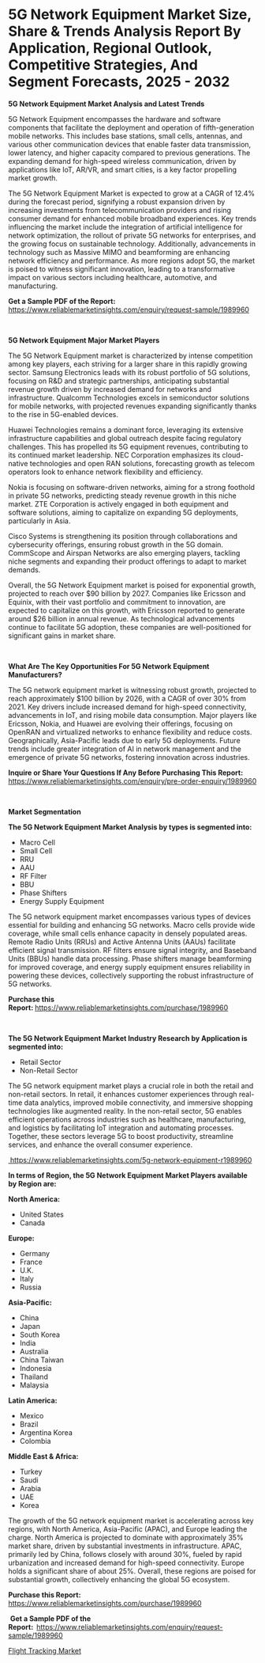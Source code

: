 <p><h1>5G Network Equipment Market Size, Share & Trends Analysis Report By Application, Regional Outlook, Competitive Strategies, And Segment Forecasts, 2025 - 2032</h1></p><p><strong>5G Network Equipment Market Analysis and Latest Trends</strong></p>
<p><p>5G Network Equipment encompasses the hardware and software components that facilitate the deployment and operation of fifth-generation mobile networks. This includes base stations, small cells, antennas, and various other communication devices that enable faster data transmission, lower latency, and higher capacity compared to previous generations. The expanding demand for high-speed wireless communication, driven by applications like IoT, AR/VR, and smart cities, is a key factor propelling market growth.</p><p>The 5G Network Equipment Market is expected to grow at a CAGR of 12.4% during the forecast period, signifying a robust expansion driven by increasing investments from telecommunication providers and rising consumer demand for enhanced mobile broadband experiences. Key trends influencing the market include the integration of artificial intelligence for network optimization, the rollout of private 5G networks for enterprises, and the growing focus on sustainable technology. Additionally, advancements in technology such as Massive MIMO and beamforming are enhancing network efficiency and performance. As more regions adopt 5G, the market is poised to witness significant innovation, leading to a transformative impact on various sectors including healthcare, automotive, and manufacturing.</p></p>
<p><strong>Get a Sample PDF of the Report:&nbsp;</strong> <a href="https://www.reliablemarketinsights.com/enquiry/request-sample/1989960?utm_campaign=2117&utm_medium=2&utm_source=Github&utm_content=ia&utm_term=08042025&utm_id=5g-network-equipment">https://www.reliablemarketinsights.com/enquiry/request-sample/1989960</a></p>
<p>&nbsp;</p>
<p><strong>5G Network Equipment Major Market Players</strong></p>
<p><p>The 5G Network Equipment market is characterized by intense competition among key players, each striving for a larger share in this rapidly growing sector. Samsung Electronics leads with its robust portfolio of 5G solutions, focusing on R&D and strategic partnerships, anticipating substantial revenue growth driven by increased demand for networks and infrastructure. Qualcomm Technologies excels in semiconductor solutions for mobile networks, with projected revenues expanding significantly thanks to the rise in 5G-enabled devices.</p><p>Huawei Technologies remains a dominant force, leveraging its extensive infrastructure capabilities and global outreach despite facing regulatory challenges. This has propelled its 5G equipment revenues, contributing to its continued market leadership. NEC Corporation emphasizes its cloud-native technologies and open RAN solutions, forecasting growth as telecom operators look to enhance network flexibility and efficiency.</p><p>Nokia is focusing on software-driven networks, aiming for a strong foothold in private 5G networks, predicting steady revenue growth in this niche market. ZTE Corporation is actively engaged in both equipment and software solutions, aiming to capitalize on expanding 5G deployments, particularly in Asia.</p><p>Cisco Systems is strengthening its position through collaborations and cybersecurity offerings, ensuring robust growth in the 5G domain. CommScope and Airspan Networks are also emerging players, tackling niche segments and expanding their product offerings to adapt to market demands.</p><p>Overall, the 5G Network Equipment market is poised for exponential growth, projected to reach over $90 billion by 2027. Companies like Ericsson and Equinix, with their vast portfolio and commitment to innovation, are expected to capitalize on this growth, with Ericsson reported to generate around $26 billion in annual revenue. As technological advancements continue to facilitate 5G adoption, these companies are well-positioned for significant gains in market share.</p></p>
<p>&nbsp;</p>
<p><strong>What Are The Key Opportunities For 5G Network Equipment Manufacturers?</strong></p>
<p><p>The 5G network equipment market is witnessing robust growth, projected to reach approximately $100 billion by 2026, with a CAGR of over 30% from 2021. Key drivers include increased demand for high-speed connectivity, advancements in IoT, and rising mobile data consumption. Major players like Ericsson, Nokia, and Huawei are evolving their offerings, focusing on OpenRAN and virtualized networks to enhance flexibility and reduce costs. Geographically, Asia-Pacific leads due to early 5G deployments. Future trends include greater integration of AI in network management and the emergence of private 5G networks, fostering innovation across industries.</p></p>
<p><strong>Inquire or Share Your Questions If Any Before Purchasing This Report:</strong> <a href="https://www.reliablemarketinsights.com/enquiry/pre-order-enquiry/1989960?utm_campaign=2117&utm_medium=2&utm_source=Github&utm_content=ia&utm_term=08042025&utm_id=5g-network-equipment">https://www.reliablemarketinsights.com/enquiry/pre-order-enquiry/1989960</a></p>
<p>&nbsp;</p>
<p><strong>Market Segmentation</strong></p>
<p><strong>The 5G Network Equipment Market Analysis by types is segmented into:</strong></p>
<p><ul><li>Macro Cell</li><li>Small Cell</li><li>RRU</li><li>AAU</li><li>RF Filter</li><li>BBU</li><li>Phase Shifters</li><li>Energy Supply Equipment</li></ul></p>
<p><p>The 5G network equipment market encompasses various types of devices essential for building and enhancing 5G networks. Macro cells provide wide coverage, while small cells enhance capacity in densely populated areas. Remote Radio Units (RRUs) and Active Antenna Units (AAUs) facilitate efficient signal transmission. RF filters ensure signal integrity, and Baseband Units (BBUs) handle data processing. Phase shifters manage beamforming for improved coverage, and energy supply equipment ensures reliability in powering these devices, collectively supporting the robust infrastructure of 5G networks.</p></p>
<p><strong>Purchase this Report:&nbsp;</strong><a href="https://www.reliablemarketinsights.com/purchase/1989960?utm_campaign=2117&utm_medium=2&utm_source=Github&utm_content=ia&utm_term=08042025&utm_id=5g-network-equipment">https://www.reliablemarketinsights.com/purchase/1989960</a></p>
<p>&nbsp;</p>
<p><strong>The 5G Network Equipment Market Industry Research by Application is segmented into:</strong></p>
<p><ul><li>Retail Sector</li><li>Non-Retail Sector</li></ul></p>
<p><p>The 5G network equipment market plays a crucial role in both the retail and non-retail sectors. In retail, it enhances customer experiences through real-time data analytics, improved mobile connectivity, and immersive shopping technologies like augmented reality. In the non-retail sector, 5G enables efficient operations across industries such as healthcare, manufacturing, and logistics by facilitating IoT integration and automating processes. Together, these sectors leverage 5G to boost productivity, streamline services, and enhance the overall consumer experience.</p></p>
<p><a href="https://www.reliablemarketinsights.com/5g-network-equipment-r1989960?utm_campaign=2117&utm_medium=2&utm_source=Github&utm_content=ia&utm_term=08042025&utm_id=5g-network-equipment">&nbsp;https://www.reliablemarketinsights.com/5g-network-equipment-r1989960</a></p>
<p><strong>In terms of Region, the 5G Network Equipment Market Players available by Region are:</strong></p>
<p>
    <p> <strong> North America: </strong>
        <ul>
            <li>United States</li>
            <li>Canada</li>
        </ul>
        </p> 
    <p> <strong> Europe: </strong>
        <ul>
            <li>Germany</li>
            <li>France</li>
            <li>U.K.</li>
            <li>Italy</li>
            <li>Russia</li>
        </ul>
        </p> 
    <p> <strong> Asia-Pacific: </strong>
        <ul>
            <li>China</li>
            <li>Japan</li>
            <li>South Korea</li>
            <li>India</li>
            <li>Australia</li>
            <li>China Taiwan</li>
            <li>Indonesia</li>
            <li>Thailand</li>
            <li>Malaysia</li>
        </ul>
        </p> 
    <p> <strong> Latin America: </strong>
        <ul>
            <li>Mexico</li>
            <li>Brazil</li>
            <li>Argentina Korea</li>
            <li>Colombia</li>
        </ul>
        </p> 
    <p> <strong> Middle East & Africa: </strong>
        <ul>
            <li>Turkey</li>
            <li>Saudi</li>
            <li>Arabia</li>
            <li>UAE</li>
            <li>Korea</li>
        </ul>
    </p>
    </p>
<p><p>The growth of the 5G network equipment market is accelerating across key regions, with North America, Asia-Pacific (APAC), and Europe leading the charge. North America is projected to dominate with approximately 35% market share, driven by substantial investments in infrastructure. APAC, primarily led by China, follows closely with around 30%, fueled by rapid urbanization and increased demand for high-speed connectivity. Europe holds a significant share of about 25%. Overall, these regions are poised for substantial growth, collectively enhancing the global 5G ecosystem.</p></p>
<p><strong>Purchase this Report: </strong><a href="https://www.reliablemarketinsights.com/purchase/1989960?utm_campaign=2117&utm_medium=2&utm_source=Github&utm_content=ia&utm_term=08042025&utm_id=5g-network-equipment">https://www.reliablemarketinsights.com/purchase/1989960</a></p>
<p>&nbsp;<strong>Get a Sample PDF of the Report:&nbsp;&nbsp;</strong><a href="https://www.reliablemarketinsights.com/enquiry/request-sample/1989960?utm_campaign=2117&utm_medium=2&utm_source=Github&utm_content=ia&utm_term=08042025&utm_id=5g-network-equipment">https://www.reliablemarketinsights.com/enquiry/request-sample/1989960</a></p>
<p><strong></strong></p>
<p><p><a href="https://github.com/nathandecarvalho/Market-Research-Report-List-6/blob/main/flight-tracking-market.md?utm_campaign=2117&utm_medium=2&utm_source=Github&utm_content=ia&utm_term=08042025&utm_id=5g-network-equipment">Flight Tracking Market</a></p></p>